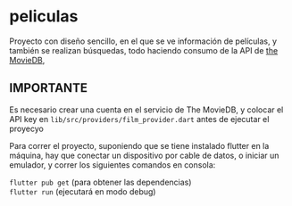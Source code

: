 # peliculas

Proyecto con diseño sencillo, en el que se ve información de películas, y también se realizan búsquedas, todo haciendo consumo de la API de [the MovieDB](https://www.themoviedb.org/),

## IMPORTANTE

Es necesario crear una cuenta en el servicio de The MovieDB, y colocar el API key en `lib/src/providers/film_provider.dart` antes de ejecutar el proyecyo

Para correr el proyecto, suponiendo que se tiene instalado flutter en la máquina, hay que conectar un dispositivo por cable de datos, o iniciar un emulador, y correr los siguientes comandos en consola:

`flutter pub get` (para obtener las dependencias) \
`flutter run` (ejecutará en modo debug)
